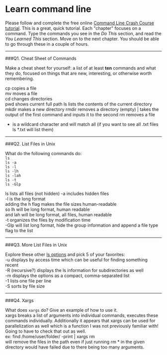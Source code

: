 # Learn command line

Please follow and complete the free online [Command Line Crash Course
tutorial](http://cli.learncodethehardway.org/book/). This is a great,
quick tutorial. Each "chapter" focuses on a command. Type the commands
you see in the _Do This_ section, and read the _You Learned This_
section. Move on to the next chapter. You should be able to go through
these in a couple of hours.

---

###Q1.  Cheat Sheet of Commands  

Make a cheat sheet for yourself: a list of at least **ten** commands and what they do, focused on things that are new, interesting, or otherwise worth remembering.

cp copies a file  
mv moves a file  
cd changes directories  
pwd shows current full path 
ls lists the contents of the current directory 
mkdir makes a new directory 
rmdir removes a directory (empty) 
| takes the output of the first command and inputs it to the second 
rm removes a file 
* is a wildcard character and will match all (if you want to see all .txt files ls *.txt will list them) 

---

###Q2.  List Files in Unix   

What do the following commands do:  
`ls`  
`ls -a`  
`ls -l`  
`ls -lh`  
`ls -lah`  
`ls -t`  
`ls -Glp`  
  
ls lists all files (not hidden) 
-a includes hidden files  
-l is the long format  
adding the h flag makes the file sizes human-readable  
so lh will be long format, human readable  
and lah will be long format, all files, human readable  
-t organizes the files by modification time  
-Glp will list long format, hide the group information and append a file type flag to the list  

---

###Q3.  More List Files in Unix  

Explore these other [ls options](http://www.techonthenet.com/unix/basic/ls.php) and pick 5 of your favorites:  
-u displays by access time which can be useful for finding something recent  
-R (recursive?) displays the ls information for subdirectories as well  
-m displays the options as a compact, comma-separated list  
-1 lists one file per line  
-S sorts by file size  



---

###Q4.  Xargs   

What does `xargs` do? Give an example of how to use it.  
xargs breaks a list of arguments into individual commands, executes these commands individually. Additionally it appears that xargs can be used for parallelization as well which is a function I was not previously familiar with! Going to have to check that out as well.  
ex: 
find /home/user/folder/ -print | xargs rm   
will remove the files in the path even if just running rm * in the given directory would have failed due to there being too many arguments.

